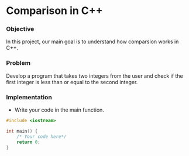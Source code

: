 # Comparison in C++

### Objective

In this project, our main goal is to understand how comparsion works in C++.

### Problem

Develop a program that takes two integers from the user and check if the first integer is less than or equal to the second integer.


### Implementation
- Write your code in the main function.
  
```cpp
#include <iostream>

int main() {
    /* Your code here*/
    return 0;
}

```
